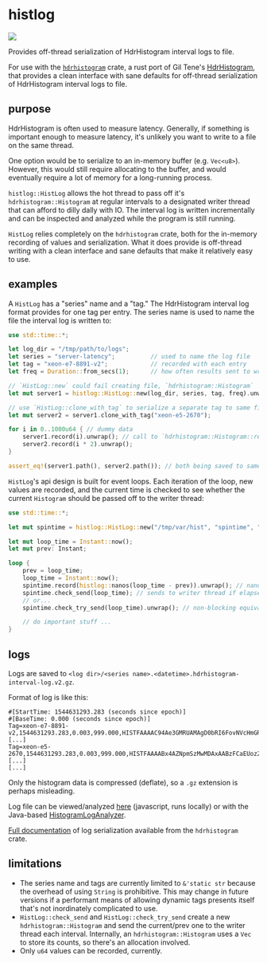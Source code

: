 # histlog

![](https://img.shields.io/crates/v/histlog.svg)

Provides off-thread serialization of HdrHistogram interval logs to file.

For use with the [`hdrhistogram`](https://crates.io/crates/hdrhistogram) crate,
a rust port of Gil Tene's [HdrHistogram](https://hdrhistogram.github.io/HdrHistogram/),
that provides a clean interface with sane defaults for off-thread serialization
of HdrHistogram interval logs to file.

## purpose

HdrHistogram is often used to measure latency. Generally, if something is important
enough to measure latency, it's unlikely you want to write to a file on the same
thread.

One option would be to serialize to an in-memory buffer (e.g. `Vec<u8>`). However,
this would still require allocating to the buffer, and would eventually require a
lot of memory for a long-running process.

`histlog::HistLog` allows the hot thread to pass off it's `hdrhistogram::Histogram` at regular intervals
to a designated writer thread that can afford to dilly dally with IO. The interval
log is written incrementally and can be inspected and analyzed while the program
is still running.

`HistLog` relies completely on the `hdrhistogram` crate, both for the in-memory
recording of values and serialization. What it does provide is off-thread writing with
a clean interface and sane defaults that make it relatively easy to use.

## examples

A `HistLog` has a "series" name and a "tag." The HdrHistogram interval log format provides
for one tag per entry. The series name is used to name the file the interval log is written to:

```rust
use std::time::*;

let log_dir = "/tmp/path/to/logs";
let series = "server-latency";          // used to name the log file
let tag = "xeon-e7-8891-v2";            // recorded with each entry
let freq = Duration::from_secs(1);      // how often results sent to writer thread

// `HistLog::new` could fail creating file, `hdrhistogram::Histogram`
let mut server1 = histlog::HistLog::new(log_dir, series, tag, freq).unwrap();

// use `HistLog::clone_with_tag` to serialize a separate tag to same file.
let mut server2 = server1.clone_with_tag("xeon-e5-2670");

for i in 0..1000u64 { // dummy data
    server1.record(i).unwrap(); // call to `hdrhistogram::Histogram::record` could fail
    server2.record(i * 2).unwrap();
}

assert_eq!(server1.path(), server2.path()); // both being saved to same file, via same writer thread
```

`HistLog`'s api design is built for event loops. Each iteration of the loop, new values are
recorded, and the current time is checked to see whether the current `Histogram` should be
passed off to the writer thread:

```rust
use std::time::*;

let mut spintime = histlog::HistLog::new("/tmp/var/hist", "spintime", "main", Duration::from_secs(60)).unwrap();

let mut loop_time = Instant::now();
let mut prev: Instant;

loop {
    prev = loop_time;
    loop_time = Instant::now();
    spintime.record(histlog::nanos(loop_time - prev)).unwrap(); // nanos: Duration -> u64
    spintime.check_send(loop_time); // sends to writer thread if elapsed > freq,
    // or...
    spintime.check_try_send(loop_time).unwrap(); // non-blocking equivalent (can fail)

    // do important stuff ...
}
```

## logs

Logs are saved to `<log dir>/<series name>.<datetime>.hdrhistogram-interval-log.v2.gz`.

Format of log is like this:

```console,ignore
#[StartTime: 1544631293.283 (seconds since epoch)]
#[BaseTime: 0.000 (seconds since epoch)]
Tag=xeon-e7-8891-v2,1544631293.283,0.003,999.000,HISTFAAAAC94Ae3GMRUAMAgD0bRI6FovNVcHmGREAgNR [...]
Tag=xeon-e5-2670,1544631293.283,0.003,999.000,HISTFAAAABx4AZNpmSzMwMDAxAABzFCaEUoz2X+AsQA/awK [...]
[...]
```

Only the histogram data is compressed (deflate), so a `.gz` extension is perhaps misleading.

Log file can be viewed/analyzed [here](https://hdrhistogram.github.io/HdrHistogramJSDemo/logparser.html)
(javascript, runs locally) or with the Java-based [HistogramLogAnalyzer](https://github.com/HdrHistogram/HistogramLogAnalyzer).

[Full documentation](https://docs.rs/hdrhistogram/6.1.1/hdrhistogram/serialization/interval_log/index.html) of log
serialization available from the `hdrhistogram` crate.

## limitations

- The series name and tags are currently limited to `&'static str` because the overhead of using
`String` is prohibitive. This may change in future versions if a performant means of
allowing dynamic tags presents itself that's not inordinately complicated to use.
- `HistLog::check_send` and `HistLog::check_try_send` create a new `hdrhistogram::Histogram`
and send the current/prev one to the writer thread each interval. Internally, an
`hdrhistogram::Histogram` uses a `Vec` to store its counts, so there's an allocation involved.
- Only `u64` values can be recorded, currently.
